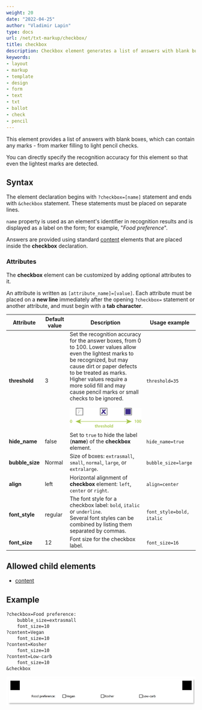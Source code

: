 ```yaml
---
weight: 20
date: "2022-04-25"
author: "Vladimir Lapin"
type: docs
url: /net/txt-markup/checkbox/
title: checkbox
description: Checkbox element generates a list of answers with blank bubbles that can accommodate any kind of marks.
keywords:
- layout
- markup
- template
- design
- form
- text
- txt
- ballot
- check
- pencil
---
```


This element provides a list of answers with blank boxes, which can contain any marks - from marker filling to light pencil checks.

You can directly specify the recognition accuracy for this element so that even the lightest marks are detected.

## Syntax

The element declaration begins with `?checkbox=[name]` statement and ends with `&checkbox` statement. These statements must be placed on separate lines.

`name` property is used as an element's identifier in recognition results and is displayed as a label on the form; for example, "_Food preference_".

Answers are provided using standard [content](/omr/net/txt-markup/content/) elements that are placed inside the **checkbox** declaration.

### Attributes

The **checkbox** element can be customized by adding optional attributes to it.

An attribute is written as `[attribute_name]=[value]`. Each attribute must be placed on a **new line** immediately after the opening `?checkbox=` statement or another attribute, and must begin with a **tab character**.

Attribute | Default value | Description | Usage example
--------- | ------------- | ----------- | -------------
**threshold** | 3 | Set the recognition accuracy for the answer boxes, from 0 to 100. Lower values allow even the lightest marks to be recognized, but may cause dirt or paper defects to be treated as marks. Higher values require a more solid fill and may cause pencil marks or small checks to be ignored.<br /><br />![Checkbox threshold](checkbox-threshold.png) | `threshold=35`
**hide_name** | false | Set to `true` to hide the label (**name**) of the **checkbox** element. | `hide_name=true`
**bubble_size** | Normal | Size of boxes: `extrasmall`, `small`, `normal`, `large`, or `extralarge`. | `bubble_size=large`
**align** | left | Horizontal alignment of **checkbox** element: `left`, `center` or `right`. | `align=center`
**font_style** | regular | The font style for a checkbox label: `bold`, `italic` or `underline`.<br />Several font styles can be combined by listing them separated by commas. | `font_style=bold, italic`
**font_size** | 12 | Font size for the checkbox label. | `font_size=16`

## Allowed child elements

- [content](/omr/net/txt-markup/content/)

## Example

```
?checkbox=Food preference:
	bubble_size=extrasmall
	font_size=10
?content=Vegan
	font_size=10
?content=Kosher
	font_size=10
?content=Low-carb
	font_size=10
&checkbox
```

![Checkbox example](checkbox-example.png)
